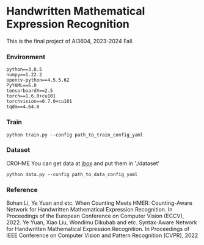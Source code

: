 # Handwritten Mathematical Expression Recognition

This is the final project of AI3604, 2023-2024 Fall. 

### Environment

```
python==3.8.5
numpy==1.22.2
opencv-python==4.5.5.62
PyYAML==6.0
tensorboardX==2.5
torch==1.6.0+cu101
torchvision==0.7.0+cu101
tqdm==4.64.0
```

### Train

```
python train.py --config path_to_train_config_yaml
```

### Dataset

CROHME
You can get data at [jbox](https://jbox.sjtu.edu.cn/l/514ltU) and put them in './dataset'
```
python data.py --config path_to_data_config_yaml
```

### Reference

Bohan Li, Ye Yuan and etc. When Counting Meets HMER: Counting-Aware Network for 
Handwritten Mathematical Expression Recognition. In Proceedings of the European 
Conference on Computer Vision (ECCV), 2022.
Ye Yuan, Xiao Liu, Wondimu Dikubab and etc. Syntax-Aware Network for Handwritten 
Mathematical Expression Recognition. In Proceedings of IEEE Conference on Computer 
Vision and Pattern Recognition (CVPR), 2022